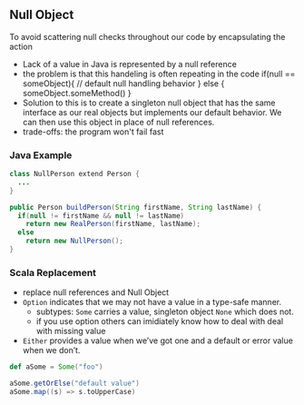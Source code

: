 ## Null Object

To avoid scattering null checks throughout our code by encapsulating the action
 - Lack of a value in Java is represented by a null reference
 - the problem is that this handeling is often repeating in the code
  if(null == someObject){
   // default null handling behavior
 } else {
   someObject.someMethod()
 }
 - Solution to this is to create a singleton null object that has the same interface as our real objects but implements our default behavior. We can then use this object in place of null references.
 - trade-offs: the program won't fail fast
 
### Java Example
 ```java
 class NullPerson extend Person {
   ...
 }
 
 public Person buildPerson(String firstName, String lastName) {
   if(null != firstName && null != lastName)
     return new RealPerson(firstName, lastName);
   else
     return new NullPerson();
 }
 ```

### Scala Replacement
 - replace null references and Null Object
 - `Option` indicates that we may not have a value in a type-safe manner.
   - subtypes: `Some` carries a value, singleton object `None` which does not.
   - if you use option others can imidiately know how to deal with deal with missing value
 - `Either` provides a value when we’ve got one and a default or error value when we don’t.
 ```scala
 def aSome = Some("foo")
 
 aSome.getOrElse("default value")
 aSome.map((s) => s.toUpperCase)
 
 ```
